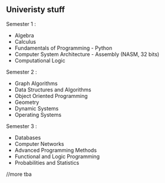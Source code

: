 ## Univeristy stuff

Semester 1 : 
  *  Algebra
  *  Calculus
  *  Fundamentals of Programming  - Python
  *  Computer System Architecture - Assembly (NASM, 32 bits)
  *  Computational Logic
    
Semester 2 :
  *  Graph Algorithms
  *  Data Structures and Algorithms
  *  Object Oriented Programming
  *  Geometry
  *  Dynamic Systems
  *  Operating Systems
    
Semester 3 :
  *  Databases
  *  Computer Networks
  *  Advanced Programming Methods
  *  Functional and Logic Programming
  *  Probabilities and Statistics
    
//more tba
    
